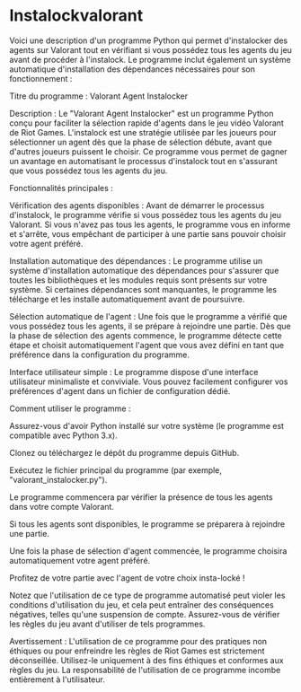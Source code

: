 # Instalockvalorant

Voici une description d'un programme Python qui permet d'instalocker des agents sur Valorant tout en vérifiant si vous possédez tous les agents du jeu avant de procéder à l'instalock. Le programme inclut également un système automatique d'installation des dépendances nécessaires pour son fonctionnement :

Titre du programme : Valorant Agent Instalocker

Description :
Le "Valorant Agent Instalocker" est un programme Python conçu pour faciliter la sélection rapide d'agents dans le jeu vidéo Valorant de Riot Games. L'instalock est une stratégie utilisée par les joueurs pour sélectionner un agent dès que la phase de sélection débute, avant que d'autres joueurs puissent le choisir. Ce programme vous permet de gagner un avantage en automatisant le processus d'instalock tout en s'assurant que vous possédez tous les agents du jeu.

Fonctionnalités principales :

Vérification des agents disponibles : Avant de démarrer le processus d'instalock, le programme vérifie si vous possédez tous les agents du jeu Valorant. Si vous n'avez pas tous les agents, le programme vous en informe et s'arrête, vous empêchant de participer à une partie sans pouvoir choisir votre agent préféré.

Installation automatique des dépendances : Le programme utilise un système d'installation automatique des dépendances pour s'assurer que toutes les bibliothèques et les modules requis sont présents sur votre système. Si certaines dépendances sont manquantes, le programme les télécharge et les installe automatiquement avant de poursuivre.

Sélection automatique de l'agent : Une fois que le programme a vérifié que vous possédez tous les agents, il se prépare à rejoindre une partie. Dès que la phase de sélection des agents commence, le programme détecte cette étape et choisit automatiquement l'agent que vous avez défini en tant que préférence dans la configuration du programme.

Interface utilisateur simple : Le programme dispose d'une interface utilisateur minimaliste et conviviale. Vous pouvez facilement configurer vos préférences d'agent dans un fichier de configuration dédié.

Comment utiliser le programme :

Assurez-vous d'avoir Python installé sur votre système (le programme est compatible avec Python 3.x).

Clonez ou téléchargez le dépôt du programme depuis GitHub.

Exécutez le fichier principal du programme (par exemple, "valorant_instalocker.py").

Le programme commencera par vérifier la présence de tous les agents dans votre compte Valorant.

Si tous les agents sont disponibles, le programme se préparera à rejoindre une partie.

Une fois la phase de sélection d'agent commencée, le programme choisira automatiquement votre agent préféré.

Profitez de votre partie avec l'agent de votre choix insta-locké !

Notez que l'utilisation de ce type de programme automatisé peut violer les conditions d'utilisation du jeu, et cela peut entraîner des conséquences négatives, telles qu'une suspension de compte. Assurez-vous de vérifier les règles du jeu avant d'utiliser de tels programmes.

Avertissement :
L'utilisation de ce programme pour des pratiques non éthiques ou pour enfreindre les règles de Riot Games est strictement déconseillée. Utilisez-le uniquement à des fins éthiques et conformes aux règles du jeu. La responsabilité de l'utilisation de ce programme incombe entièrement à l'utilisateur.
